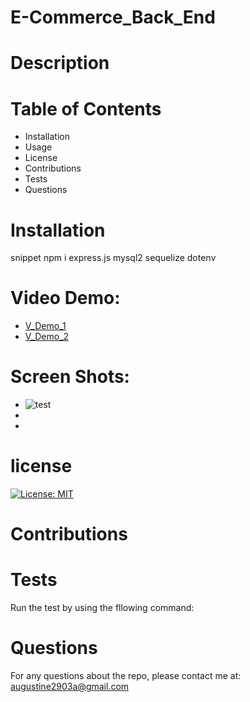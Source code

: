 # E-Commerce_Back_End

# Description

# Table of Contents


* Installation
* Usage
* License
* Contributions
* Tests
* Questions

# Installation

 snippet npm i express.js mysql2 sequelize dotenv

 # Video Demo:

 * [V_Demo_1](https://watch.screencastify.com/v/A5oWD6hNDnyCJLcInxcc)
 * [V_Demo_2](https://watch.screencastify.com/v/gbjAyuSwaKVtj1hB9gwx)

 # Screen Shots:
 *  ![test](imges/img1.gpn)
 * 
 * 



# license

[![License: MIT](https://img.shields.io/badge/License-MIT-yellow.svg)](https://opensource.org/licenses/MIT)

# Contributions

# Tests

 Run the test by using the fllowing command:


 # Questions

 For any questions about the repo, please contact me at: augustine2903a@gmail.com 